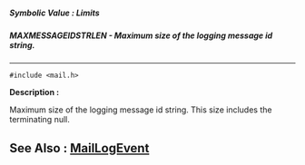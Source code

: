 ##### Symbolic Value : Limits
##### MAXMESSAGEIDSTRLEN - Maximum size of the logging message id string.
---
```
#include <mail.h>
```
**Description :**

Maximum size of the logging message id string.  This size includes the 
terminating null.

**See Also :**
[MailLogEvent](/reference/Func/MailLogEvent)
---
